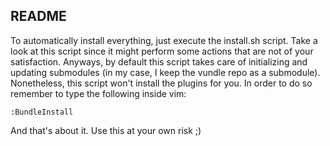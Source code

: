 README
------

To automatically install everything, just execute the install.sh script.
Take a look at this script since it might perform some actions that are
not of your satisfaction. Anyways, by default this script takes care of
initializing and updating submodules (in my case, I keep the vundle repo as
a submodule). Nonetheless, this script won't install the plugins for you. In
order to do so remember to type the following inside vim:

    :BundleInstall

And that's about it. Use this at your own risk ;)

